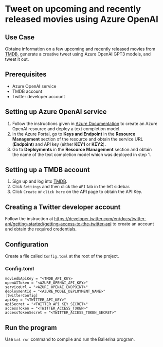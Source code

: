 # Tweet on upcoming and recently released movies using Azure OpenAI

## Use Case
Obtaine information on a few upcoming and recently released movies from [TMDB](https://www.themoviedb.org/), generate a creative tweet using Azure OpenAI GPT3 models, and tweet it out.  

## Prerequisites
* Azure OpenAI service
* TMDB account
* Twitter developer account

## Setting up Azure OpenAI service
1. Follow the instructions given in [Azure Documentation](https://learn.microsoft.com/en-us/azure/cognitive-services/openai/how-to/create-resource?pivots=web-portal) to create an Azure OpenAI resource and deploy a text completion model.
2. In the Azure Portal, go to **Keys and Endpoint** in the **Resource Management** section of the resource and obtain the service URL (**Endpoint**) and API key (either **KEY1** or **KEY2**).
3. Go to **Deployments** in the **Resource Management** section and obtain the name of the text completion model which was deployed in step 1.

## Setting up a TMDB account
1. Sign up and log into [TMDB](https://www.themoviedb.org/login).
2. Click `Settings` and then click the `API` tab in the left sidebar.
3. Click `Create` or `click here` on the API page to obtain the API Key.

## Creating a Twitter developer account
Follow the instruction at https://developer.twitter.com/en/docs/twitter-api/getting-started/getting-access-to-the-twitter-api to create an account and obtain the required credentials.

## Configuration
Create a file called `Config.toml` at the root of the project.

### Config.toml
```
moviedbApiKey = "<TMDB_API_KEY>
openAIToken = "<AZURE_OPENAI_API_KEY>"
serviceUrl = "<AZURE_OPENAI_ENDPOINT>"
deploymentId = "<AZURE_MODEL_DEPLOYMENT_NAME>"
[twitterConfig]
apiKey = "<TWITTER_API_KEY>"
apiSecret = "<TWITTER_API_KEY_SECRET>"
accessToken = "<TWITTER_ACCESS_TOKEN>"
accessTokenSecret = "<TWITTER_ACCESS_TOKEN_SECRET>"
```

## Run the program
Use `bal run` command to compile and run the Ballerina program. 

